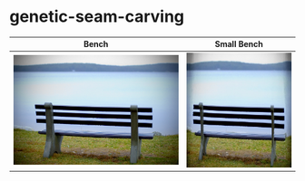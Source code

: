 # genetic-seam-carving
Bench | Small Bench
----- | -----------
![](input/bench.jpg) | ![](target.jpg)